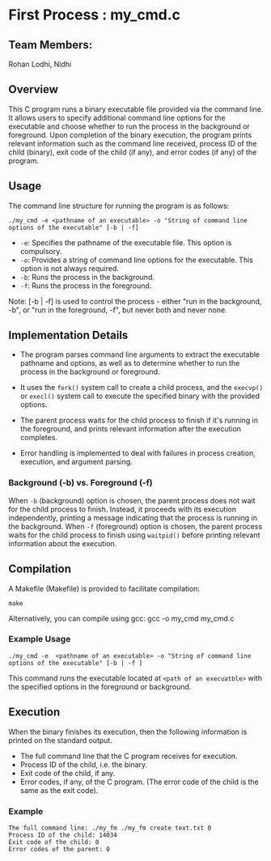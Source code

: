 # First Process : my_cmd.c

## Team Members: 
Rohan Lodhi, Nidhi

## Overview
This C program runs a binary executable file provided via the command line. It allows users to specify additional command line options for the executable and choose whether to run the process in the background or foreground. Upon completion of the binary execution, the program prints relevant information such as the command line received, process ID of the child (binary), exit code of the child (if any), and error codes (if any) of the program.


## Usage 
The command line structure for running the program is as follows:

    ./my_cmd -e <pathname of an executable> -o "String of command line options of the executable" [-b | -f]

- `-e`: Specifies the pathname of the executable file. This option is compulsory.
- `-o`: Provides a string of command line options for the executable. This option is not always required.
- `-b`: Runs the process in the background.
- `-f`: Runs the process in the foreground.

Note: [-b | -f] is used to control the process - either "run in the background, -b", or "run in the foreground, -f", but never both and never none.

## Implementation Details
- The program parses command line arguments to extract the executable pathname and options, as well as to determine whether to run the process in the background or foreground.

- It uses the `fork()` system call to create a child process, and the `execvp()` or `execl()` system call to execute the specified binary with the provided options.

- The parent process waits for the child process to finish if it's running in the foreground, and prints relevant information after the execution completes.

- Error handling is implemented to deal with failures in process creation, execution, and argument parsing.


### Background (-b) vs. Foreground (-f)
When `-b` (background) option is chosen, the parent process does not wait for the child process to finish. Instead, it proceeds with its execution independently, printing a message indicating that the process is running in the background.
When `-f` (foreground) option is chosen, the parent process waits for the child process to finish using `waitpid()` before printing relevant information about the execution.

## Compilation
A Makefile (Makefile) is provided to facilitate compilation:
    
    make

Alternatively, you can compile using gcc:
    gcc -o my_cmd my_cmd.c

### Example Usage
    ./my_cmd -e  <pathname of an executable> -o "String of command line options of the executable" [-b | -f ]

This command runs the executable located at `<path of an execuatble>` with the specified options in the foreground or background. 


## Execution
When the binary finishes its execution, then the following information is printed on the standard output.

- The full command line that the C program receives for execution. 
- Process ID of the child, i.e. the binary.
- Exit code of the child, if any.
- Error codes, if any, of the C program. (The error code of the child is the same as the exit code).

### Example

    The full command line: ./my_fm ./my_fm create text.txt 0
    Process ID of the child: 14034
    Exit code of the child: 0
    Error codes of the parent: 0
